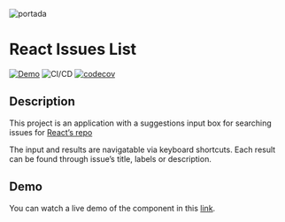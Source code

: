 ![portada](https://user-images.githubusercontent.com/43228550/88612521-427a0a00-d040-11ea-99aa-0eef6c119e50.png)
# React Issues List
[![Demo](https://img.shields.io/badge/demo-website-green)](https://issues.elvisgastelum.com/)
![CI/CD](https://github.com/ElvisGastelum/search-bugs/workflows/CI/CD/badge.svg)
[![codecov](https://codecov.io/gh/ElvisGastelum/react-issues-list/branch/master/graph/badge.svg)](https://codecov.io/gh/ElvisGastelum/react-issues-list)

## Description
This project is an application with a suggestions input box for searching issues for
[React’s repo](https://github.com/facebook/react/issues)

The input and results are navigatable via keyboard shortcuts. 
Each result can be found through issue’s title, labels or description.

## Demo
You can watch a live demo of the component in this [link](https://issues.elvisgastelum.com/).
